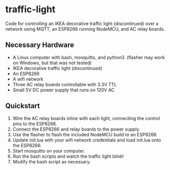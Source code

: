 # traffic-light
Code for controlling an IKEA decorative traffic light (discontinued) over a network using MQTT, an ESP8266 running NodeMCU, and AC relay boards.

## Necessary Hardware
* A Linux computer with bash, mosquitto, and python3. (flasher may work on Windows, but that was not tested)
* IKEA decorative traffic light (discontinued)
* An ESP8266
* A wifi network
* Three AC relay boards controllable with 3.3V TTL
* Small 5V DC power supply that runs on 120V AC

## Quickstart
1. Wire the AC relay boards inline with each light, connecting the control pins to the ESP8266.
3. Connect the ESP8266 and relay boards to the power supply.
2. Use the flasher to flash the included NodeMCU build to an ESP8266.
3. Update init.lua with your wifi network credentials and load init.lua onto the ESP8266.
4. Start mosquitto on your computer.
5. Run the bash scripts and watch the traffic light blink!
6. Modify the bash script as necessary.
